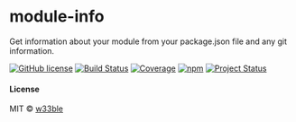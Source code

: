 # module-info

Get information about your module from your package.json file and any git information.

[![GitHub license](https://img.shields.io/badge/license-MIT-blue.svg)](https://raw.githubusercontent.com/w33ble/module-info/master/LICENSE)
[![Build Status](https://travis-ci.org/w33ble/module-info.svg?branch=master)](https://travis-ci.org/w33ble/module-info)
[![Coverage](https://img.shields.io/codecov/c/github/w33ble/module-info.svg)](https://codecov.io/gh/w33ble/module-info)
[![npm](https://img.shields.io/npm/v/module-info.svg)](https://www.npmjs.com/package/module-info)
[![Project Status](https://img.shields.io/badge/status-experimental-orange.svg)](https://nodejs.org/api/documentation.html#documentation_stability_index)

#### License

MIT © [w33ble](https://github.com/w33ble)